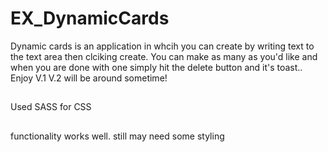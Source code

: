 # EX_DynamicCards

Dynamic cards is an application in whcih you can create by writing text to the text area then clciking create.
You can make as many as you'd like and when you are done with one simply hit the delete button and it's toast..
Enjoy V.1 V.2 will be around sometime!

##
Used SASS for CSS

##
functionality works well.
still may need some styling
